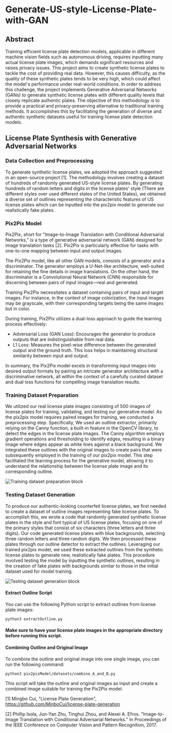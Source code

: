 # Generate-US-style-License-Plate-with-GAN

## Abstract

Training efficient license plate detection models, applicable in different machine vision fields such as autonomous driving, requires inputting many actual license plate images, which demands significant resources and raises privacy issues. This project aims to create synthetic license plates to tackle the cost of providing real data. However, this causes difficulty, as the quality of these synthetic plates tends to be very high, which could affect the model's performance under real-world conditions. In order to address this challenge, the project implements Generative Adversarial Networks (GANs) to generate synthetic license plates with different quality levels that closely replicate authentic plates. The objective of this methodology is to provide a practical and privacy-preserving alternative to traditional training methods. It accomplishes this by facilitating the generation of diverse and authentic synthetic datasets useful for training license plate detection models.

## License Plate Synthesis with Generative Adversarial Networks

### Data Collection and Preprocessing

To generate synthetic license plates, we adopted the approach suggested in an open-source project [1]. The methodology involves creating a dataset of hundreds of randomly generated US-style license plates. By generating hundreds of random letters and digits in the license plates' style (There are different styles over used different states of the United States), we obtained a diverse set of outlines representing the characteristic features of US license plates which can be inputted into the pix2pix model to generate our realistically fake plates.

### Pix2Pix Model

Pix2Pix, short for "Image-to-Image Translation with Conditional Adversarial Networks," is a type of generative adversarial network (GAN) designed for image translation tasks [2]. Pix2Pix is particularly effective for tasks with one-to-one mapping between input and output images.

The Pix2Pix model, like all other GAN models, consists of a generator and a discriminator. The generator employs a U-Net-like architecture, well-suited for retaining the fine details in image translations. On the other hand, the discriminator is a Convolutional Neural Network (CNN) responsible for discerning between pairs of input images—real and generated.

Training Pix2Pix necessitates a dataset containing pairs of input and target images. For instance, in the context of image colorization, the input images may be grayscale, with their corresponding targets being the same images but in color.

During training, Pix2Pix utilizes a dual-loss approach to guide the learning process effectively: 
- Adversarial Loss (GAN Loss): Encourages the generator to produce outputs that are indistinguishable from real data.
- L1 Loss: Measures the pixel-wise difference between the generated output and the ground truth. This loss helps in maintaining structural similarity between input and output.

In summary, the Pix2Pix model excels in transforming input images into desired output formats by pairing an intricate generator architecture with a discriminative network, all within the context of a carefully curated dataset and dual loss functions for compelling image translation results.

### Training Dataset Preparation

We utilized our real license plate images consisting of 500 images of license plates for training, validating, and testing our generative model. As the pix2pix model requires paired images for training, we conducted a preprocessing step. Specifically, We used an outline extractor, primarily relying on the Canny function, a built-in feature in the OpenCV library, to detect the edges in the license plate images. The Canny algorithm employs gradient operations and thresholding to identify edges, resulting in a binary image where edges appear as white lines against a black background. We integrated these outlines with the original images to create pairs that were subsequently employed in the training of our pix2pix model. This step facilitated the learning process for the generative model, allowing it to understand the relationship between the license plate image and its corresponding outline.

![Training dataset preparation block](https://github.com/NegarJM/Generate-US-style-License-Plate-with-GAN/assets/97193844/5932299d-ce4d-4af8-8c5f-257b0ed037e1)


### Testing Dataset Generation
To produce our authentic-looking counterfeit license plates, we first needed to create a dataset of outline images representing fake license plates. To accomplish this, we wrote a code that randomly generated synthetic license plates in the style and font typical of US license plates, focusing on one of the primary styles that consist of six characters (three letters and three digits). Our code generated license plates with blue backgrounds, selecting three random letters and three random digits. We then processed these plates through our outline detector to extract the outlines. Leveraging our trained pix2pix model, we used these extracted outlines from the synthetic license plates to generate new, realistically fake plates. This procedure involved testing the model by inputting the synthetic outlines, resulting in the creation of fake plates with backgrounds similar to those in the initial dataset used for model training.

![Testing dataset generation block](https://github.com/NegarJM/Generate-US-style-License-Plate-with-GAN/assets/97193844/feae7f93-58e5-4d3e-8f02-f3b8777f5b0e)

#### Extract Outline Script

You can use the following Python script to extract outlines from license plate images:

```
python3 extractOutline.py
```
#### Make sure to have your license plate images in the appropriate directory before running this script.

#### Combining Outline and Original Image

To combine the outline and original image into one single image, you can run the following command:

```
python3 pix2pixModel/datasets/combine_A_and_B.py
```
This script will take the outline and original images as input and create a combined image suitable for training the Pix2Pix model.


[1] Mingbo Cui, "License Plate Generation", https://github.com/MinboCui/license-plate-generation

[2] Phillip Isola, Jun-Yan Zhu, Tinghui Zhou, and Alexei A. Efros. "Image-to-Image Translation with Conditional Adversarial Networks." In Proceedings of the IEEE Conference on Computer Vision and Pattern Recognition, 2017.
